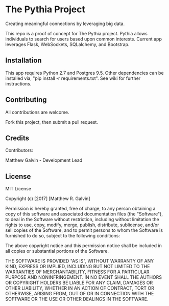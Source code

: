 # The Pythia Project

Creating meaningful connections by leveraging big data.

This repo is a proof of concept for The Pythia project. Pythia allows individuals to search for users based upon common interests. Current app leverages Flask, WebSockets, SQLalchemy, and Bootstrap.

## Installation

This app requires Python 2.7 and Postgres 9.5. Other dependencies can be installed via, "pip install -r requirements.txt". See wiki for further instructions. 

## Contributing

All contributions are welcome. 

Fork this project, then submit a pull request.

## Credits

Contributors:

Matthew Galvin - Development Lead

## License

MIT License

Copyright (c) [2017] [Matthew R. Galvin]

Permission is hereby granted, free of charge, to any person obtaining a copy
of this software and associated documentation files (the "Software"), to deal
in the Software without restriction, including without limitation the rights
to use, copy, modify, merge, publish, distribute, sublicense, and/or sell
copies of the Software, and to permit persons to whom the Software is
furnished to do so, subject to the following conditions:

The above copyright notice and this permission notice shall be included in all
copies or substantial portions of the Software.

THE SOFTWARE IS PROVIDED "AS IS", WITHOUT WARRANTY OF ANY KIND, EXPRESS OR
IMPLIED, INCLUDING BUT NOT LIMITED TO THE WARRANTIES OF MERCHANTABILITY,
FITNESS FOR A PARTICULAR PURPOSE AND NONINFRINGEMENT. IN NO EVENT SHALL THE
AUTHORS OR COPYRIGHT HOLDERS BE LIABLE FOR ANY CLAIM, DAMAGES OR OTHER
LIABILITY, WHETHER IN AN ACTION OF CONTRACT, TORT OR OTHERWISE, ARISING FROM,
OUT OF OR IN CONNECTION WITH THE SOFTWARE OR THE USE OR OTHER DEALINGS IN THE
SOFTWARE.